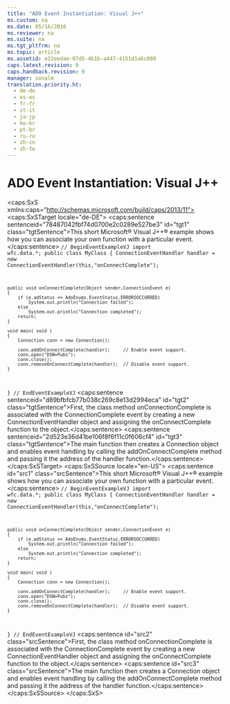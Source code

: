 ```yaml
---
title: "ADO Event Instantiation: Visual J++"
ms.custom: na
ms.date: 05/16/2016
ms.reviewer: na
ms.suite: na
ms.tgt_pltfrm: na
ms.topic: article
ms.assetid: e22eedae-07d5-4b1b-a447-4151d1a6c098
caps.latest.revision: 9
caps.handback.revision: 9
manager: sonalm
translation.priority.ht: 
  - de-de
  - es-es
  - fr-fr
  - it-it
  - ja-jp
  - ko-kr
  - pt-br
  - ru-ru
  - zh-cn
  - zh-tw
---
```

# ADO Event Instantiation: Visual J++
<?xml version="1.0" encoding="utf-8"?>
<caps:SxS xmlns:caps="http://schemas.microsoft.com/build/caps/2013/11">
  <caps:SxSTarget locale="de-DE">
    <developerReferenceWithoutSyntaxDocument xsi:schemaLocation="http://ddue.schemas.microsoft.com/authoring/2003/5 http://dduestorage.blob.core.windows.net/ddueschema/developer.xsd" xmlns="http://ddue.schemas.microsoft.com/authoring/2003/5" xmlns:xlink="http://www.w3.org/1999/xlink" xmlns:xsi="http://www.w3.org/2001/XMLSchema-instance">
      <introduction>
        <para>
          <caps:sentence sentenceid="78487042fbf74d0700e2c0289e527be3" id="tgt1" class="tgtSentence">This short Microsoft® Visual J++® example shows how you can associate your own function with a particular event.</caps:sentence>
        </para>
        <code>// BeginEventExampleVJ
import wfc.data.*;
public class MyClass
{
ConnectionEventHandler handler = 
    new ConnectionEventHandler(this,"onConnectComplete");

    public void onConnectComplete(Object sender,ConnectionEvent e)
    {
        if (e.adStatus == AdoEnums.EventStatus.ERRORSOCCURRED) 
            System.out.println("Connection failed");
        else
            System.out.println("Connection completed");
        return;
    }
    
    void main( void )
    {
        Connection conn = new Connection();
    
        conn.addOnConnectComplete(handler);     // Enable event support.
        conn.open("DSN=Pubs");
        conn.close();
        conn.removeOnConnectComplete(handler);  // Disable event support.
    }
}
// EndEventExampleVJ</code>
        <para>
          <caps:sentence sentenceid="d89bfbfcb77b038c269c8e13d2994eca" id="tgt2" class="tgtSentence">First, the class method <legacyItalic>onConnectionComplete</legacyItalic> is associated with the <legacyBold>ConnectionComplete</legacyBold> event by creating a new <legacyBold>ConnectionEventHandler</legacyBold> object and assigning the <legacyItalic>onConnectComplete</legacyItalic> function to the object.</caps:sentence>
        </para>
        <para>
          <caps:sentence sentenceid="2d523e36d41be106f8f6f11c0f606cf4" id="tgt3" class="tgtSentence">The <legacyItalic>main</legacyItalic> function then creates a <legacyBold>Connection</legacyBold> object and enables event handling by calling the <legacyBold>addOnConnectComplete</legacyBold> method and passing it the address of the <legacyItalic>handler</legacyItalic> function.</caps:sentence>
        </para>
      </introduction>
      <relatedTopics></relatedTopics>
    </developerReferenceWithoutSyntaxDocument>
  </caps:SxSTarget>
  <caps:SxSSource locale="en-US">
    <developerReferenceWithoutSyntaxDocument xsi:schemaLocation="http://ddue.schemas.microsoft.com/authoring/2003/5 http://dduestorage.blob.core.windows.net/ddueschema/developer.xsd" xmlns="http://ddue.schemas.microsoft.com/authoring/2003/5" xmlns:xlink="http://www.w3.org/1999/xlink" xmlns:xsi="http://www.w3.org/2001/XMLSchema-instance">
      <introduction>
        <para>
          <caps:sentence id="src1" class="srcSentence">This short Microsoft® Visual J++® example shows how you can associate your own function with a particular event.</caps:sentence>
        </para>
        <code>// BeginEventExampleVJ
import wfc.data.*;
public class MyClass
{
ConnectionEventHandler handler = 
    new ConnectionEventHandler(this,"onConnectComplete");

    public void onConnectComplete(Object sender,ConnectionEvent e)
    {
        if (e.adStatus == AdoEnums.EventStatus.ERRORSOCCURRED) 
            System.out.println("Connection failed");
        else
            System.out.println("Connection completed");
        return;
    }
    
    void main( void )
    {
        Connection conn = new Connection();
    
        conn.addOnConnectComplete(handler);     // Enable event support.
        conn.open("DSN=Pubs");
        conn.close();
        conn.removeOnConnectComplete(handler);  // Disable event support.
    }
}
// EndEventExampleVJ</code>
        <para>
          <caps:sentence id="src2" class="srcSentence">First, the class method <legacyItalic>onConnectionComplete</legacyItalic> is associated with the <legacyBold>ConnectionComplete</legacyBold> event by creating a new <legacyBold>ConnectionEventHandler</legacyBold> object and assigning the <legacyItalic>onConnectComplete</legacyItalic> function to the object.</caps:sentence>
        </para>
        <para>
          <caps:sentence id="src3" class="srcSentence">The <legacyItalic>main</legacyItalic> function then creates a <legacyBold>Connection</legacyBold> object and enables event handling by calling the <legacyBold>addOnConnectComplete</legacyBold> method and passing it the address of the <legacyItalic>handler</legacyItalic> function.</caps:sentence>
        </para>
      </introduction>
      <relatedTopics></relatedTopics>
    </developerReferenceWithoutSyntaxDocument>
  </caps:SxSSource>
</caps:SxS>